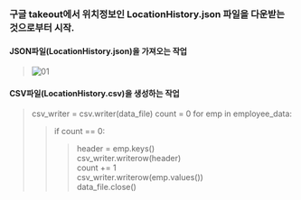 
### 구글 takeout에서 위치정보인 LocationHistory.json 파일을 다운받는 것으로부터 시작.

#### JSON파일(LocationHistory.json)을 가져오는 작업
> ![01](https://user-images.githubusercontent.com/66988643/86301185-21d8b300-bc40-11ea-81b5-baf547e5b9a3.PNG)

#### CSV파일(LocationHistory.csv)을 생성하는 작업

> csv_writer = csv.writer(data_file)
> count = 0
> for emp in employee_data:
>    > if count == 0:      
>    >    > header = emp.keys()  
>    >    > csv_writer.writerow(header)  
>    >    > count += 1  
>    > csv_writer.writerow(emp.values())  
> data_file.close()  

####
